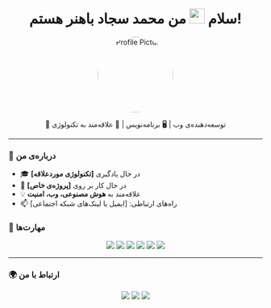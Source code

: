 <h1 align="center">سلام <img src="https://camo.githubusercontent.com/d552948e7884c41fde2d32b9221d79f0df2076c7d824aaab954ca93f53d95884/68747470733a2f2f6d656469612e67697068792e636f6d2f6d656469612f6876524a434c467a6361737252346961377a2f67697068792e676966" data-canonical-src="https://media.giphy.com/media/hvRJCLFzcasrR4ia7z/giphy.gif" style="width: 30px; display: inline-block;" data-target="animated-image.originalImage"> من محمد سجاد باهنر هستم!</h1>

<p align="center">
  <img src="https://camo.githubusercontent.com/0338f006176fe7fcb45ec6dc004f13dd485586c509766fa1a2a203261c33807c/68747470733a2f2f6d656469612e67697068792e636f6d2f6d656469612f51737347456d706b79454f684243623765312f67697068792e676966" width="150" style="border-radius: 50%;" alt="Profile Picture">
</p>

<p align="center">
  🎯 توسعه‌دهنده‌ی وب | 🖥 برنامه‌نویس | 🚀 علاقه‌مند به تکنولوژی  
</p>

---

### 📌 درباره‌ی من
- 🎓 در حال یادگیری **[تکنولوژی موردعلاقه]**
- 💼 در حال کار بر روی **[پروژه‌ی خاص]**
- 💡 علاقه‌مند به **هوش مصنوعی، وب، امنیت**
- 📫 راه‌های ارتباطی: [ایمیل یا لینک‌های شبکه اجتماعی]



### 🚀 مهارت‌ها  
<p align="center">
  <img src="https://img.shields.io/badge/-HTML5-E34F26?style=flat&logo=html5&logoColor=white" />
  <img src="https://img.shields.io/badge/-CSS3-1572B6?style=flat&logo=css3&logoColor=white" />
  <img src="https://img.shields.io/badge/-JavaScript-F7DF1E?style=flat&logo=javascript&logoColor=black" />
  <img src="https://img.shields.io/badge/-C%23-239120?style=flat&logo=c-sharp&logoColor=white" />
  <img src="https://img.shields.io/badge/-ASP.NET-5C2D91?style=flat&logo=.net&logoColor=white" />
  <img src="https://img.shields.io/badge/-SQL-4479A1?style=flat&logo=MySQL&logoColor=white" />
</p>

---
### 🌍 ارتباط با من
<p align="center">
  <a href="https://t.me/juSupport"><img src="https://img.shields.io/badge/Telegram-26A5E4?style=flat&logo=telegram&logoColor=white"></a>
  <a href="https://www.linkedin.com/in/YOUR_LINKEDIN"><img src="https://img.shields.io/badge/LinkedIn-0077B5?style=flat&logo=linkedin&logoColor=white"></a>
  <a href="mailto:YOUR_EMAIL"><img src="https://img.shields.io/badge/Email-D14836?style=flat&logo=gmail&logoColor=white"></a>
</p>
